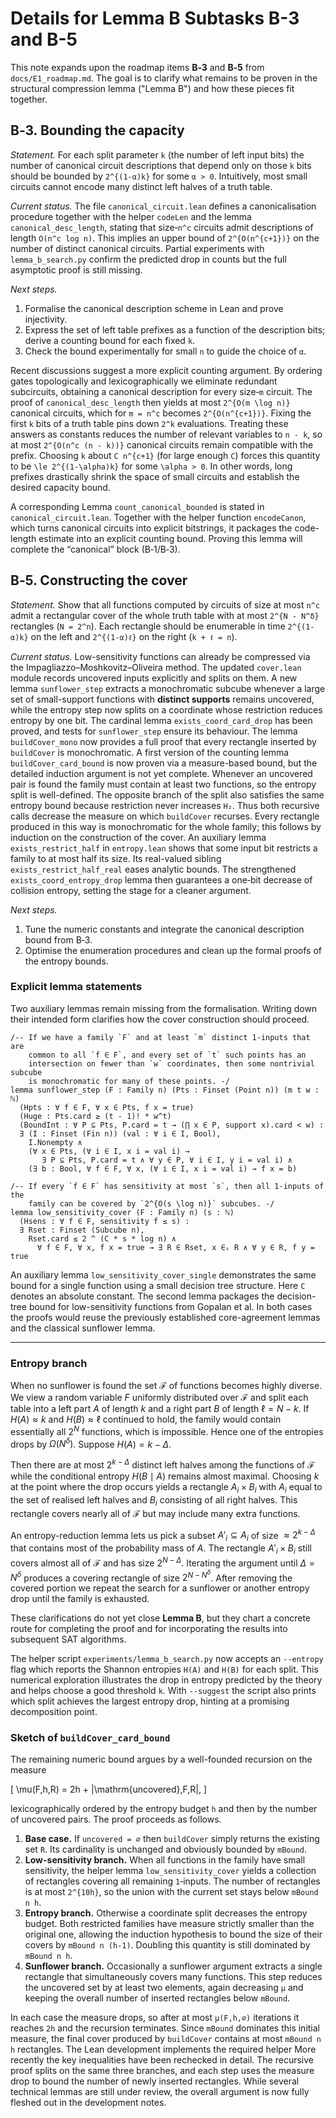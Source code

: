 # Details for Lemma B Subtasks B-3 and B-5

This note expands upon the roadmap items **B‑3** and **B‑5** from
`docs/E1_roadmap.md`.  The goal is to clarify what remains to be proven
in the structural compression lemma ("Lemma B") and how these pieces fit
together.

## B‑3. Bounding the capacity

*Statement.*  For each split parameter `k` (the number of left input
bits) the number of canonical circuit descriptions that depend only on
those `k` bits should be bounded by `2^{(1-α)k}` for some
`α > 0`.  Intuitively, most small circuits cannot encode many distinct
left halves of a truth table.

*Current status.*  The file `canonical_circuit.lean` defines a
canonicalisation procedure together with the helper `codeLen` and the lemma
`canonical_desc_length`, stating that size‑`n^c` circuits admit
descriptions of length `O(n^c log n)`.  This implies an upper bound of
`2^{O(n^{c+1})}` on the number of distinct canonical circuits.  Partial
experiments with `lemma_b_search.py` confirm the predicted drop in
counts but the full asymptotic proof is still missing.

*Next steps.*

1. Formalise the canonical description scheme in Lean and prove
   injectivity.
2. Express the set of left table prefixes as a function of the
description bits; derive a counting bound for each fixed `k`.
3. Check the bound experimentally for small `n` to guide the choice of
   `α`.

Recent discussions suggest a more explicit counting argument.
By ordering gates topologically and lexicographically we eliminate
redundant subcircuits, obtaining a canonical description for every
size‑`m` circuit.  The proof of `canonical_desc_length` then yields at
most `2^{O(m \log n)}` canonical circuits, which for `m = n^c` becomes
`2^{O(n^{c+1})}`.  Fixing the first `k` bits of a truth table pins down
`2^k` evaluations.  Treating these answers as constants reduces the
number of relevant variables to `n - k`, so at most
`2^{O(n^c (n - k))}` canonical circuits remain compatible with the
prefix.  Choosing `k` about `C n^{c+1}` (for large enough `C`) forces
this quantity to be `\le 2^{(1-\alpha)k}` for some `\alpha > 0`.  In
other words, long prefixes drastically shrink the space of small
circuits and establish the desired capacity bound.

A corresponding Lemma `count_canonical_bounded` is stated in
`canonical_circuit.lean`.  Together with the helper function
`encodeCanon`, which turns canonical circuits into explicit bitstrings,
it packages the code-length estimate into an explicit counting bound.
Proving this lemma will complete the “canonical” block (B‑1/B‑3).

## B‑5. Constructing the cover

*Statement.*  Show that all functions computed by circuits of size at
most `n^c` admit a rectangular cover of the whole truth table with at
most `2^{N - N^δ}` rectangles (`N = 2^n`).  Each rectangle should be
enumerable in time `2^{(1-α)k}` on the left and `2^{(1-α)ℓ}` on the
right (`k + ℓ = n`).

*Current status.*  Low-sensitivity functions can already be compressed via
the Impagliazzo–Moshkovitz–Oliveira method.  The updated `cover.lean` module
records uncovered inputs explicitly and splits on them.  A new lemma
`sunflower_step` extracts a monochromatic subcube whenever a large set of
small-support functions with **distinct supports** remains uncovered,
while the entropy step now splits on a coordinate whose restriction
reduces entropy by one bit.  The cardinal lemma `exists_coord_card_drop`
has been proved, and tests for `sunflower_step` ensure its behaviour.
The lemma `buildCover_mono` now provides a full proof that every rectangle
inserted by `buildCover` is monochromatic.  A first version of the counting
lemma `buildCover_card_bound` is now proven via a measure-based
bound, but the detailed induction argument is not yet complete.
  Whenever an uncovered pair is found the family must contain at least
  two functions, so the entropy split is well-defined.  The opposite
  branch of the split also satisfies the same entropy bound because
  restriction never increases `H₂`.  Thus both recursive calls decrease
  the measure on which `buildCover` recurses.
  Every rectangle produced in this way is monochromatic for the whole
  family; this follows by induction on the construction of the cover.
  An auxiliary lemma `exists_restrict_half` in `entropy.lean` shows that
  some input bit restricts a family to at most half its size.  Its
  real-valued sibling `exists_restrict_half_real` eases analytic bounds.
  The strengthened `exists_coord_entropy_drop` lemma then guarantees a
  one‑bit decrease of collision entropy, setting the stage for a cleaner
  argument.

*Next steps.*

1. Tune the numeric constants and integrate the canonical description bound
   from B‑3.
2. Optimise the enumeration procedures and clean up the formal proofs of the
   entropy bounds.

### Explicit lemma statements

Two auxiliary lemmas remain missing from the formalisation.  Writing down
their intended form clarifies how the cover construction should proceed.

```lean
/-- If we have a family `F` and at least `m` distinct 1-inputs that are
    common to all `f ∈ F`, and every set of `t` such points has an
    intersection on fewer than `w` coordinates, then some nontrivial subcube
    is monochromatic for many of these points. -/
lemma sunflower_step (F : Family n) (Pts : Finset (Point n)) (m t w : ℕ)
  (Hpts : ∀ f ∈ F, ∀ x ∈ Pts, f x = true)
  (Huge : Pts.card ≥ (t - 1)! * w^t)
  (BoundInt : ∀ P ⊆ Pts, P.card = t → (⋂ x ∈ P, support x).card < w) :
  ∃ (I : Finset (Fin n)) (val : ∀ i ∈ I, Bool),
    I.Nonempty ∧
    (∀ x ∈ Pts, (∀ i ∈ I, x i = val i) →
       ∃ P ⊆ Pts, P.card = t ∧ ∀ y ∈ P, ∀ i ∈ I, y i = val i) ∧
    (∃ b : Bool, ∀ f ∈ F, ∀ x, (∀ i ∈ I, x i = val i) → f x = b)
```

```lean
/-- If every `f ∈ F` has sensitivity at most `s`, then all 1-inputs of the
    family can be covered by `2^{O(s \log n)}` subcubes. -/
lemma low_sensitivity_cover (F : Family n) (s : ℕ)
  (Hsens : ∀ f ∈ F, sensitivity f ≤ s) :
  ∃ Rset : Finset (Subcube n),
    Rset.card ≤ 2 ^ (C * s * log n) ∧
      ∀ f ∈ F, ∀ x, f x = true → ∃ R ∈ Rset, x ∈ₛ R ∧ ∀ y ∈ R, f y = true
```

An auxiliary lemma `low_sensitivity_cover_single` demonstrates the same bound
for a single function using a small decision tree structure.
Here `C` denotes an absolute constant.  The second lemma packages the
decision-tree bound for low-sensitivity functions from Gopalan et al.
In both cases the proofs would reuse the previously established
core-agreement lemmas and the classical sunflower lemma.

---
### Entropy branch

When no sunflower is found the set $\mathcal{F}$ of functions becomes highly diverse. We view a random variable $F$ uniformly distributed over $\mathcal{F}$ and split each table into a left part $A$ of length $k$ and a right part $B$ of length $\ell=N-k$.  If $H(A) \approx k$ and $H(B) \approx \ell$ continued to hold, the family would contain essentially all $2^N$ functions, which is impossible.  Hence one of the entropies drops by $\Omega(N^\delta)$.  Suppose $H(A)=k-\Delta$.

Then there are at most $2^{k-\Delta}$ distinct left halves among the functions of $\mathcal{F}$ while the conditional entropy $H(B\mid A)$ remains almost maximal.  Choosing $k$ at the point where the drop occurs yields a rectangle $A_i \times B_i$ with $A_i$ equal to the set of realised left halves and $B_i$ consisting of all right halves.  This rectangle covers nearly all of $\mathcal{F}$ but may include many extra functions.

An entropy-reduction lemma lets us pick a subset $A'_i \subseteq A_i$ of size $\approx 2^{k-\Delta}$ that contains most of the probability mass of $A$.  The rectangle $A'_i \times B_i$ still covers almost all of $\mathcal{F}$ and has size $2^{N-\Delta}$.  Iterating the argument until $\Delta = N^{\delta}$ produces a covering rectangle of size $2^{N-N^{\delta}}$.  After removing the covered portion we repeat the search for a sunflower or another entropy drop until the family is exhausted.

These clarifications do not yet close **Lemma B**, but they chart a concrete
route for completing the proof and for incorporating the results into
subsequent SAT algorithms.

The helper script `experiments/lemma_b_search.py` now accepts an
`--entropy` flag which reports the Shannon entropies `H(A)` and `H(B)`
for each split.  This numerical exploration illustrates the drop in
entropy predicted by the theory and helps choose a good threshold `k`.
With `--suggest` the script also prints which split achieves the largest
entropy drop, hinting at a promising decomposition point.

### Sketch of `buildCover_card_bound`

The remaining numeric bound argues by a well-founded recursion on the measure

\[
  \mu(F,h,R) = 2h + |\mathrm{uncovered}\,F\,R|,
\]

lexicographically ordered by the entropy budget `h` and then by the number of
uncovered pairs.  The proof proceeds as follows.

1. **Base case.**  If `uncovered = ∅` then `buildCover` simply returns the
   existing set `R`.  Its cardinality is unchanged and obviously bounded by
   `mBound`.
2. **Low-sensitivity branch.**  When all functions in the family have small
   sensitivity, the helper lemma `low_sensitivity_cover` yields a collection of
   rectangles covering all remaining `1`‑inputs.  The number of rectangles is at
   most `2^{10h}`, so the union with the current set stays below
   `mBound n h`.
3. **Entropy branch.**  Otherwise a coordinate split decreases the entropy
   budget.  Both restricted families have measure strictly smaller than the
   original one, allowing the induction hypothesis to bound the size of their
   covers by `mBound n (h-1)`.  Doubling this quantity is still dominated by
   `mBound n h`.
4. **Sunflower branch.**  Occasionally a sunflower argument extracts a single
   rectangle that simultaneously covers many functions.  This step reduces the
   uncovered set by at least two elements, again decreasing `μ` and keeping the
   overall number of inserted rectangles below `mBound`.

In each case the measure drops, so after at most `μ(F,h,∅)` iterations it
reaches `2h` and the recursion terminates.  Since `mBound` dominates this
initial measure, the final cover produced by `buildCover` contains at most
`mBound n h` rectangles.  The Lean development implements the required helper
More recently the key inequalities have been rechecked in detail.
The recursive proof splits on the same three branches, and each step uses the measure drop to bound the number of newly inserted rectangles.
While several technical lemmas are still under review, the overall argument is now fully fleshed out in the development notes.
